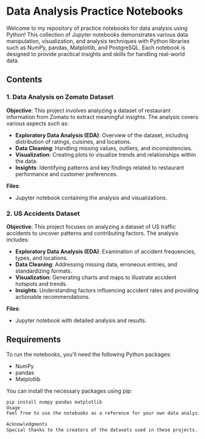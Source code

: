 # Data Analysis Practice Notebooks

Welcome to my repository of practice notebooks for data analysis using Python! This collection of Jupyter notebooks demonstrates various data manipulation, visualization, and analysis techniques with Python libraries such as NumPy, pandas, Matplotlib, and PostgreSQL. Each notebook is designed to provide practical insights and skills for handling real-world data.

## Contents

### 1. Data Analysis on Zomato Dataset

**Objective**: This project involves analyzing a dataset of restaurant information from Zomato to extract meaningful insights. The analysis covers various aspects such as:

- **Exploratory Data Analysis (EDA)**: Overview of the dataset, including distribution of ratings, cuisines, and locations.
- **Data Cleaning**: Handling missing values, outliers, and inconsistencies.
- **Visualization**: Creating plots to visualize trends and relationships within the data.
- **Insights**: Identifying patterns and key findings related to restaurant performance and customer preferences.

**Files**:
- Jupyter notebook containing the analysis and visualizations.

### 2. US Accidents Dataset

**Objective**: This project focuses on analyzing a dataset of US traffic accidents to uncover patterns and contributing factors. The analysis includes:

- **Exploratory Data Analysis (EDA)**: Examination of accident frequencies, types, and locations.
- **Data Cleaning**: Addressing missing data, erroneous entries, and standardizing formats.
- **Visualization**: Generating charts and maps to illustrate accident hotspots and trends.
- **Insights**: Understanding factors influencing accident rates and providing actionable recommendations.

**Files**:
- Jupyter notebook with detailed analysis and results.

## Requirements

To run the notebooks, you'll need the following Python packages:

- NumPy
- pandas
- Matplotlib

You can install the necessary packages using pip:

```bash
pip install numpy pandas matplotlib
Usage
Feel free to use the notebooks as a reference for your own data analysis projects. You can adapt the code and techniques to fit different datasets or analysis goals. If you have any questions or suggestions, please open an issue or submit a pull request.

Acknowledgments
Special thanks to the creators of the datasets used in these projects. Your work provides invaluable data for analysis and learning.
